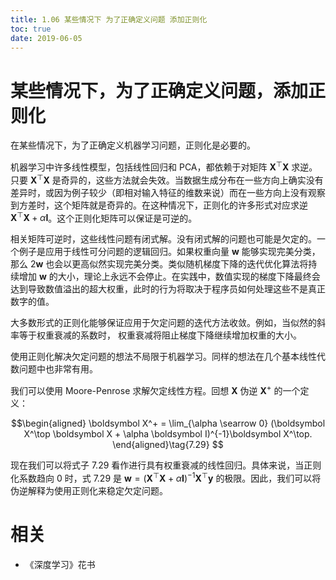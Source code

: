 ```yaml
---
title: 1.06 某些情况下 为了正确定义问题 添加正则化
toc: true
date: 2019-06-05
---
```



# 某些情况下，为了正确定义问题，添加正则化

在某些情况下，为了正确定义机器学习问题，正则化是必要的。


机器学习中许多线性模型，包括线性回归和 PCA，都依赖于对矩阵 $\boldsymbol X^\top\boldsymbol X$ 求逆。只要 $\boldsymbol X^\top\boldsymbol X$ 是奇异的，这些方法就会失效。当数据生成分布在一些方向上确实没有差异时，或因为例子较少（即相对输入特征的维数来说）而在一些方向上没有观察到方差时，这个矩阵就是奇异的。在这种情况下，正则化的许多形式对应求逆 $\boldsymbol X^\top\boldsymbol X + \alpha \boldsymbol I$。这个正则化矩阵可以保证是可逆的。

相关矩阵可逆时，这些线性问题有闭式解。没有闭式解的问题也可能是欠定的。一个例子是应用于线性可分问题的逻辑回归。如果权重向量 $\boldsymbol w$ 能够实现完美分类，那么 $2 \boldsymbol w$ 也会以更高似然实现完美分类。类似随机梯度下降的迭代优化算法将持续增加 $\boldsymbol w$ 的大小，理论上永远不会停止。在实践中，数值实现的梯度下降最终会达到导致数值溢出的超大权重，此时的行为将取决于程序员如何处理这些不是真正数字的值。

大多数形式的正则化能够保证应用于欠定问题的迭代方法收敛。例如，当似然的斜率等于权重衰减的系数时， 权重衰减将阻止梯度下降继续增加权重的大小。

使用正则化解决欠定问题的想法不局限于机器学习。同样的想法在几个基本线性代数问题中也非常有用。


我们可以使用 Moore-Penrose 求解欠定线性方程。回想 $\boldsymbol X$ 伪逆 $\boldsymbol X^+$ 的一个定义：

$$\begin{aligned}
 \boldsymbol X^+ = \lim_{\alpha \searrow 0} (\boldsymbol X^\top \boldsymbol X + \alpha \boldsymbol I)^{-1}\boldsymbol X^\top.
\end{aligned}\tag{7.29}
$$

现在我们可以将式子 7.29 看作进行具有权重衰减的线性回归。具体来说，当正则化系数趋向 0 时，式 7.29 是 $\boldsymbol{w}=\left(\boldsymbol{X}^{\top} \boldsymbol{X}+\alpha \boldsymbol{I}\right)^{-1} \boldsymbol{X}^{\top} \boldsymbol{y}$ 的极限。因此，我们可以将伪逆解释为使用正则化来稳定欠定问题。



# 相关

- 《深度学习》花书
